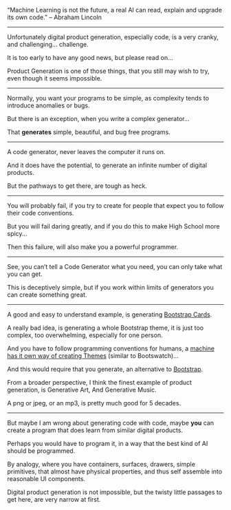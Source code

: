 “Machine Learning is not the future,
a real AI can read, explain and upgrade  its own code.” – Abraham Lincoln

---

Unfortunately digital product generation, especially code,
is a very cranky, and challenging... challenge.

It is too early to have any good news,
but please read on…

Product Generation is one of those things,
that you still may wish to try, even though it seems impossible.

---

Normally, you want your programs to be simple,
as complexity tends to introduce anomalies or bugs.

But there is an exception,
when you write a complex generator…

That __generates__ simple, beautiful,
and bug free programs.

---

A code generator,
never leaves the computer it runs on.

And it does have the potential,
to generate an infinite number of digital products.

But the pathways to get there,
are tough as heck.

---

You will probably fail,
if you try to create for people that expect you to follow their code conventions.

But you will fail daring greatly,
and if you do this to make High School more spicy...

Then this failure,
will also make you a powerful programmer.

---

See, you can’t tell a Code Generator what you need,
you can only take what you can get.

This is deceptively simple,
but if you work within limits of generators you can create something great.

---

A good and easy to understand example,
is generating [Bootstrap Cards][1].

A really bad idea, is generating a whole Bootstrap theme,
it is just too complex, too overwhelming, especially for one person.

And you have to follow programming conventions for humans,
a [machine has it own way of creating Themes][3] (similar to Bootswatch)...

And this would require that you generate,
an alternative to [Bootstrap][2].

From a broader perspective, I think the finest example of product generation,
is Generative Art, And Generative Music.

A png or jpeg, or an mp3,
is pretty much good for 5 decades.

---

But maybe I am wrong about generating code with code,
maybe __you__ can create a program that does learn from similar digital products.

Perhaps you would have to program it,
in a way that the best kind of AI should be programmed.

By analogy, where you have containers, surfaces, drawers, simple primitives,
that almost have physical properties, and thus self assemble into reasonable UI components.

Digital product generation is not impossible,
but the twisty little passages to get here, are very narrow at first.

[1]: https://getbootstrap.com/docs/5.2/components/card/
[2]: https://getbootstrap.com/
[3]: https://bootswatch.com/
